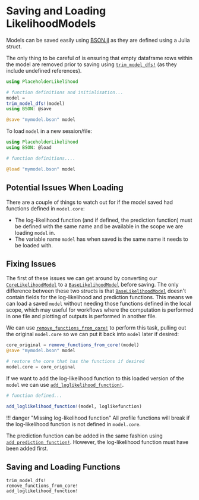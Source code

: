 # Saving and Loading LikelihoodModels

Models can be saved easily using [BSON.jl](https://github.com/JuliaIO/BSON.jl/tree/master) as they are defined using a Julia struct. 

The only thing to be careful of is ensuring that empty dataframe rows within the model are removed prior to saving using [`trim_model_dfs!`](@ref) (as they include undefined references). 

```julia
using PlaceholderLikelihood

# function definitions and initialisation...
model = 
trim_model_dfs!(model)
using BSON: @save

@save "mymodel.bson" model
```

To load `model` in a new session/file:

```julia
using PlaceholderLikelihood
using BSON: @load

# function definitions....

@load "mymodel.bson" model
```

## Potential Issues When Loading

There are a couple of things to watch out for if the model saved had functions defined in `model.core`:
- The log-likelihood function (and if defined, the prediction function) must be defined with the same name and be available in the scope we are loading `model` in. 
- The variable name `model` has when saved is the same name it needs to be loaded with.

## Fixing Issues

The first of these issues we can get around by converting our [`CoreLikelihoodModel`](@ref) to a [`BaseLikelihoodModel`](@ref) before saving. The only difference between these two structs is that [`BaseLikelihoodModel`](@ref) doesn't contain fields for the log-likelihood and prediction functions. This means we can load a saved `model` without needing those functions defined in the local scope, which may useful for workflows where the computation is performed in one file and plotting of outputs is performed in another file.

We can use [`remove_functions_from_core!`](@ref) to perform this task, pulling out the original `model.core` so we can put it back into `model` later if desired: 

```julia
core_original = remove_functions_from_core!(model)
@save "mymodel.bson" model

# restore the core that has the functions if desired
model.core = core_original 
```

If we want to add the log-likelihood function to this loaded version of the `model` we can use [`add_loglikelihood_function!`](@ref).

```julia
# function defined...

add_loglikelihood_function!(model, loglikefunction)
```

!!! danger "Missing log-likelihood function"
    All profile functions will break if the log-likelihood function is not defined in `model.core`.

The prediction function can be added in the same fashion using [`add_prediction_function!`](@ref). However, the log-likelihood function must have been added first.

## Saving and Loading Functions

```@docs
trim_model_dfs!
remove_functions_from_core!
add_loglikelihood_function!
```
